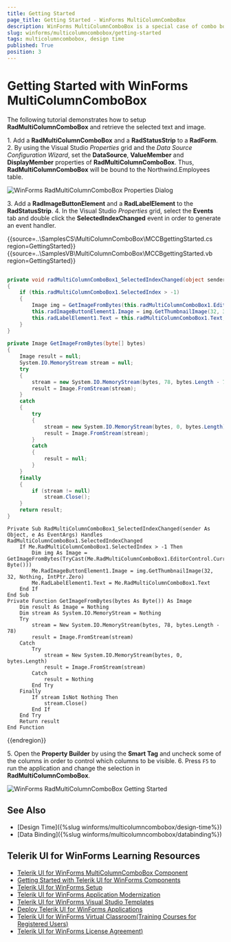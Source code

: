 ```yaml
---
title: Getting Started
page_title: Getting Started - WinForms MultiColumnComboBox
description: WinForms MultiColumnComboBox is a special case of combo box control with RadGridView integrated in its drop-down.
slug: winforms/multicolumncombobox/getting-started
tags: multicolumncombobox, design time
published: True
position: 3 
---
```


# Getting Started with WinForms MultiColumnComboBox

The following tutorial demonstrates how to setup **RadMultiColumnComboBox** and retrieve the selected text and image.

1\. Add a **RadMultiColumnComboBox** and a **RadStatusStrip** to a **RadForm**.  
2\. By using the Visual Studio *Properties* grid and the *Data Source Configuration Wizard*, set the **DataSource**, **ValueMember** and **DisplayMember** properties of **RadMultiColumnComboBox**. Thus, **RadMultiColumnComboBox** will be bound to the Northwind.Employees table.

![WinForms RadMultiColumnComboBox Properties Dialog](images/multicolumncombobox-getting-started001.png)

3\. Add a **RadImageButtonElement** and a **RadLabelElement** to the **RadStatusStrip**.
4\. In the Visual Studio *Properties* grid, select the **Events** tab and double click the **SelectedIndexChanged** event in order to generate an event handler.

{{source=..\SamplesCS\MultiColumnComboBox\MCCBgettingStarted.cs region=GettingStarted}} 
{{source=..\SamplesVB\MultiColumnComboBox\MCCBgettingStarted.vb region=GettingStarted}} 

````C#
        
private void radMultiColumnComboBox1_SelectedIndexChanged(object sender, EventArgs e)
{
    if (this.radMultiColumnComboBox1.SelectedIndex > -1)
    {
        Image img = GetImageFromBytes(this.radMultiColumnComboBox1.EditorControl.CurrentRow.Cells["Photo"].Value as byte[]);
        this.radImageButtonElement1.Image = img.GetThumbnailImage(32, 32, null, IntPtr.Zero);
        this.radLabelElement1.Text = this.radMultiColumnComboBox1.Text;
    }
}
        
private Image GetImageFromBytes(byte[] bytes)
{
    Image result = null;
    System.IO.MemoryStream stream = null;
    try
    {
        stream = new System.IO.MemoryStream(bytes, 78, bytes.Length - 78);
        result = Image.FromStream(stream);
    }
    catch
    {
        try
        {
            stream = new System.IO.MemoryStream(bytes, 0, bytes.Length);
            result = Image.FromStream(stream);
        }
        catch
        {
            result = null;
        }
    }
    finally
    {
        if (stream != null)
            stream.Close();
    }
    return result;
}

````
````VB.NET
Private Sub RadMultiColumnComboBox1_SelectedIndexChanged(sender As Object, e As EventArgs) Handles RadMultiColumnComboBox1.SelectedIndexChanged
    If Me.RadMultiColumnComboBox1.SelectedIndex > -1 Then
        Dim img As Image = GetImageFromBytes(TryCast(Me.RadMultiColumnComboBox1.EditorControl.CurrentRow.Cells("Photo").Value, Byte()))
        Me.RadImageButtonElement1.Image = img.GetThumbnailImage(32, 32, Nothing, IntPtr.Zero)
        Me.RadLabelElement1.Text = Me.RadMultiColumnComboBox1.Text
    End If
End Sub
Private Function GetImageFromBytes(bytes As Byte()) As Image
    Dim result As Image = Nothing
    Dim stream As System.IO.MemoryStream = Nothing
    Try
        stream = New System.IO.MemoryStream(bytes, 78, bytes.Length - 78)
        result = Image.FromStream(stream)
    Catch
        Try
            stream = New System.IO.MemoryStream(bytes, 0, bytes.Length)
            result = Image.FromStream(stream)
        Catch
            result = Nothing
        End Try
    Finally
        If stream IsNot Nothing Then
            stream.Close()
        End If
    End Try
    Return result
End Function

````

{{endregion}} 

5\. Open the **Property Builder** by using the **Smart Tag** and uncheck some of the columns in order to control which columns to be visible.
6\. Press `F5` to run the application and change the selection in **RadMultiColumnComboBox**.

![WinForms RadMultiColumnComboBox Getting Started](images/multicolumncombobox-getting-started002.gif)

## See Also
* [Design Time]({%slug winforms/multicolumncombobox/design-time%})	
* [Data Binding]({%slug winforms/multicolumncombobox/databinding%})	


## Telerik UI for WinForms Learning Resources
* [Telerik UI for WinForms MultiColumnComboBox Component](https://www.telerik.com/products/winforms/multicolumncombo.aspx)
* [Getting Started with Telerik UI for WinForms Components](https://docs.telerik.com/devtools/winforms/getting-started/first-steps)
* [Telerik UI for WinForms Setup](https://docs.telerik.com/devtools/winforms/installation-and-upgrades/installing-on-your-computer)
* [Telerik UI for WinForms Application Modernization](https://docs.telerik.com/devtools/winforms/winforms-converter/overview)
* [Telerik UI for WinForms Visual Studio Templates](https://docs.telerik.com/devtools/winforms/visual-studio-integration/visual-studio-templates)
* [Deploy Telerik UI for WinForms Applications](https://docs.telerik.com/devtools/winforms/deployment-and-distribution/application-deployment)
* [Telerik UI for WinForms Virtual Classroom(Training Courses for Registered Users)](https://learn.telerik.com/learn/course/external/view/elearning/17/telerik-ui-for-winforms)
* [Telerik UI for WinForms License Agreement)](https://www.telerik.com/purchase/license-agreement/winforms-dlw-s)

